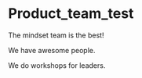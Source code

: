 # Product_team_test

The mindset team is the best!

We have awesome people.

We do workshops for leaders.